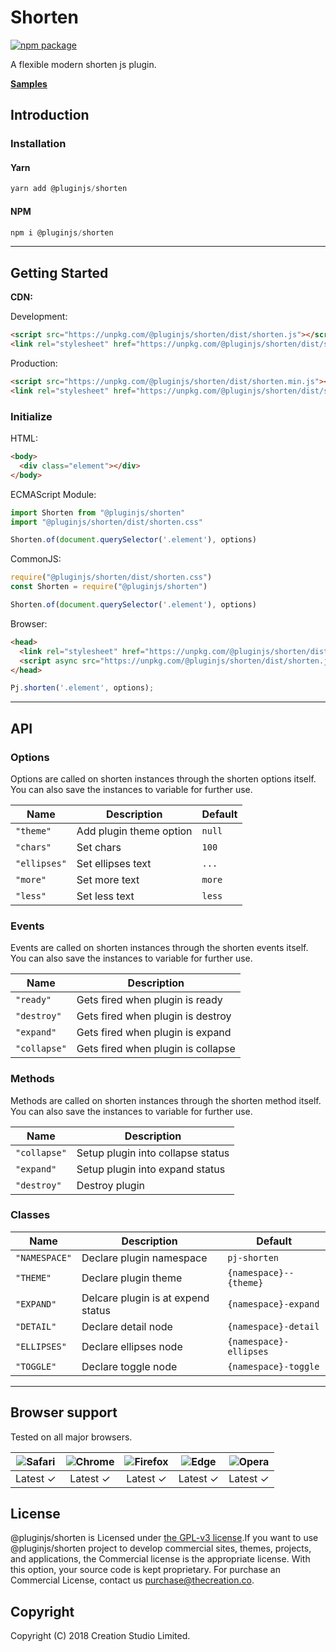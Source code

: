 # Shorten

[![npm package](https://img.shields.io/npm/v/@pluginjs/shorten.svg)](https://www.npmjs.com/package/@pluginjs/shorten)

A flexible modern shorten js plugin.

**[Samples](https://codesandbox.io/s/github/pluginjs/plugin.js/tree/master/modules/shorten/samples)**

## Introduction

### Installation

#### Yarn

```javascript
yarn add @pluginjs/shorten
```

#### NPM

```javascript
npm i @pluginjs/shorten
```

---

## Getting Started

**CDN:**

Development:

```html
<script src="https://unpkg.com/@pluginjs/shorten/dist/shorten.js"></script>
<link rel="stylesheet" href="https://unpkg.com/@pluginjs/shorten/dist/shorten.css">
```

Production:

```html
<script src="https://unpkg.com/@pluginjs/shorten/dist/shorten.min.js"></script>
<link rel="stylesheet" href="https://unpkg.com/@pluginjs/shorten/dist/shorten.min.css">
```

### Initialize

HTML:

```html
<body>
  <div class="element"></div>
</body>
```

ECMAScript Module:

```javascript
import Shorten from "@pluginjs/shorten"
import "@pluginjs/shorten/dist/shorten.css"

Shorten.of(document.querySelector('.element'), options)
```

CommonJS:

```javascript
require("@pluginjs/shorten/dist/shorten.css")
const Shorten = require("@pluginjs/shorten")

Shorten.of(document.querySelector('.element'), options)
```

Browser:

```html
<head>
  <link rel="stylesheet" href="https://unpkg.com/@pluginjs/shorten/dist/shorten.css">
  <script async src="https://unpkg.com/@pluginjs/shorten/dist/shorten.js"></script>
</head>
```

```javascript
Pj.shorten('.element', options);
```

---

## API

### Options

Options are called on shorten instances through the shorten options itself.
You can also save the instances to variable for further use.

Name | Description | Default
-----|--------------|-----
`"theme"` | Add plugin theme option | `null`
`"chars"` | Set chars | `100`
`"ellipses"` | Set ellipses text | `...`
`"more"` | Set more text | `more`
`"less"` | Set less text | `less`

### Events

Events are called on shorten instances through the shorten events itself.
You can also save the instances to variable for further use.

Name | Description
-----|-----
`"ready"` | Gets fired when plugin is ready
`"destroy"` | Gets fired when plugin is destroy
`"expand"` | Gets fired when plugin is expand
`"collapse"` | Gets fired when plugin is collapse

### Methods

Methods are called on shorten instances through the shorten method itself.
You can also save the instances to variable for further use.

Name | Description
-----|-----
`"collapse"` | Setup plugin into collapse status
`"expand"` | Setup plugin into expand status
`"destroy"` | Destroy plugin

### Classes

Name | Description | Default
-----|------|------
`"NAMESPACE"` | Declare plugin namespace | `pj-shorten`
`"THEME"` | Declare plugin theme | `{namespace}--{theme}`
`"EXPAND"` | Delcare plugin is at expend status | `{namespace}-expand`
`"DETAIL"` | Declare detail node | `{namespace}-detail`
`"ELLIPSES"` | Declare ellipses node | `{namespace}-ellipses`
`"TOGGLE"` | Declare toggle node | `{namespace}-toggle`
---

## Browser support

Tested on all major browsers.

| <img src="https://raw.githubusercontent.com/alrra/browser-logos/master/src/safari/safari_32x32.png" alt="Safari"> | <img src="https://raw.githubusercontent.com/alrra/browser-logos/master/src/chrome/chrome_32x32.png" alt="Chrome"> | <img src="https://raw.githubusercontent.com/alrra/browser-logos/master/src/firefox/firefox_32x32.png" alt="Firefox"> | <img src="https://raw.githubusercontent.com/alrra/browser-logos/master/src/edge/edge_32x32.png" alt="Edge"> | <img src="https://raw.githubusercontent.com/alrra/browser-logos/master/src/opera/opera_32x32.png" alt="Opera"> |
|:--:|:--:|:--:|:--:|:--:|
| Latest ✓ | Latest ✓ | Latest ✓ | Latest ✓ | Latest ✓ |

## License

@pluginjs/shorten is Licensed under [the GPL-v3 license](LICENSE).If you want to use @pluginjs/shorten project to develop commercial sites, themes, projects, and applications, the Commercial license is the appropriate license. With this option, your source code is kept proprietary. For purchase an Commercial License, contact us purchase@thecreation.co.

## Copyright

Copyright (C) 2018 Creation Studio Limited.